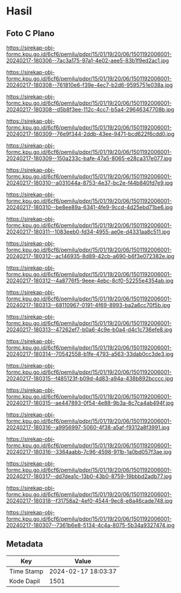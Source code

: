 # Hasil

## Foto C Plano

https://sirekap-obj-formc.kpu.go.id/6cf6/pemilu/pdpr/15/01/19/20/06/1501192006001-20240217-180306--7ac3a175-97a1-4e02-aee5-83b1f9ed2ac1.jpg

https://sirekap-obj-formc.kpu.go.id/6cf6/pemilu/pdpr/15/01/19/20/06/1501192006001-20240217-180308--761810e6-f39e-4ec7-b2d6-9595751e038a.jpg

https://sirekap-obj-formc.kpu.go.id/6cf6/pemilu/pdpr/15/01/19/20/06/1501192006001-20240217-180308--d5b8f3ee-112c-4cc7-b5a4-29646347708b.jpg

https://sirekap-obj-formc.kpu.go.id/6cf6/pemilu/pdpr/15/01/19/20/06/1501192006001-20240217-180309--76e9f344-2ddb-43ee-9471-bcd622f6cdd0.jpg

https://sirekap-obj-formc.kpu.go.id/6cf6/pemilu/pdpr/15/01/19/20/06/1501192006001-20240217-180309--150a233c-bafe-47a5-8065-e28ca317e077.jpg

https://sirekap-obj-formc.kpu.go.id/6cf6/pemilu/pdpr/15/01/19/20/06/1501192006001-20240217-180310--a031044a-8753-4e37-bc2e-f44b840fd7e9.jpg

https://sirekap-obj-formc.kpu.go.id/6cf6/pemilu/pdpr/15/01/19/20/06/1501192006001-20240217-180310--be8ee89a-6341-4fe9-9ccd-4d25ebd71be6.jpg

https://sirekap-obj-formc.kpu.go.id/6cf6/pemilu/pdpr/15/01/19/20/06/1501192006001-20240217-180311--1083eeb0-fd34-4955-ae0e-d4331aa8c511.jpg

https://sirekap-obj-formc.kpu.go.id/6cf6/pemilu/pdpr/15/01/19/20/06/1501192006001-20240217-180312--ac146935-8d89-42cb-a690-b6f3e072382e.jpg

https://sirekap-obj-formc.kpu.go.id/6cf6/pemilu/pdpr/15/01/19/20/06/1501192006001-20240217-180312--4a8776f5-9eee-4ebc-8cf0-52255e4354ab.jpg

https://sirekap-obj-formc.kpu.go.id/6cf6/pemilu/pdpr/15/01/19/20/06/1501192006001-20240217-180313--68110967-0191-4f69-8993-ba2a6cc70f5b.jpg

https://sirekap-obj-formc.kpu.go.id/6cf6/pemilu/pdpr/15/01/19/20/06/1501192006001-20240217-180313--47262ef7-b0a6-4c9e-b0a4-d4c1c736efe8.jpg

https://sirekap-obj-formc.kpu.go.id/6cf6/pemilu/pdpr/15/01/19/20/06/1501192006001-20240217-180314--70542558-b1fe-4793-a563-33dab0cc3de3.jpg

https://sirekap-obj-formc.kpu.go.id/6cf6/pemilu/pdpr/15/01/19/20/06/1501192006001-20240217-180315--f485123f-b09d-4d83-a94a-438b892bcccc.jpg

https://sirekap-obj-formc.kpu.go.id/6cf6/pemilu/pdpr/15/01/19/20/06/1501192006001-20240217-180315--ae447893-0f54-4e88-9b3a-8c7ca4ab494f.jpg

https://sirekap-obj-formc.kpu.go.id/6cf6/pemilu/pdpr/15/01/19/20/06/1501192006001-20240217-180316--a9956997-5060-4f38-a5af-f9312a8f3991.jpg

https://sirekap-obj-formc.kpu.go.id/6cf6/pemilu/pdpr/15/01/19/20/06/1501192006001-20240217-180316--3364aabb-7c96-4598-911b-1a0bd057f3ae.jpg

https://sirekap-obj-formc.kpu.go.id/6cf6/pemilu/pdpr/15/01/19/20/06/1501192006001-20240217-180317--dd7dea1c-13b0-43b0-8759-19bbbd2adb77.jpg

https://sirekap-obj-formc.kpu.go.id/6cf6/pemilu/pdpr/15/01/19/20/06/1501192006001-20240217-180318--f31758a2-4ef0-4544-9ec8-e8a46cade748.jpg

https://sirekap-obj-formc.kpu.go.id/6cf6/pemilu/pdpr/15/01/19/20/06/1501192006001-20240217-180307--7361b6e8-5134-4c4a-8075-5b34a9327474.jpg


## Metadata

| Key        | Value               |
| ---------- | ------------------- |
| Time Stamp | 2024-02-17 18:03:37 |
| Kode Dapil | 1501                |



